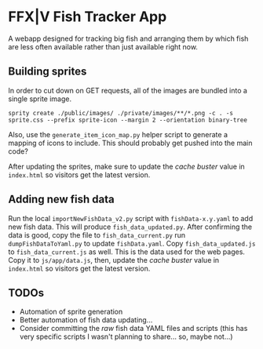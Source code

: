# FFX|V Fish Tracker App
A webapp designed for tracking big fish and arranging them by which fish are less often available rather than just available right now.

## Building sprites
In order to cut down on GET requests, all of the images are bundled into a single sprite image.

```
sprity create ./public/images/ ./private/images/**/*.png -c . -s sprite.css --prefix sprite-icon --margin 2 --orientation binary-tree
```

Also, use the `generate_item_icon_map.py` helper script to generate a mapping of icons to include. This should probably get pushed into the main code?

After updating the sprites, make sure to update the _cache buster_ value in `index.html` so visitors get the latest version.

## Adding new fish data
Run the local `importNewFishData_v2.py` script with `fishData-x.y.yaml` to add new fish data. This will produce `fish_data_updated.py`. After confirming the data is good, copy the file to `fish_data_current.py` run `dumpFishDataToYaml.py` to update `fishData.yaml`.  Copy `fish_data_updated.js` to `fish_data_current.js` as well. This is the data used for the web pages. Copy it to `js/app/data.js`, then, update the _cache buster_ value in `index.html` so visitors get the latest version.

## TODOs
* Automation of sprite generation
* Better automation of fish data updating...
* Consider committing the _raw_ fish data YAML files and scripts (this has very specific scripts I wasn't planning to share... so, maybe not...)
